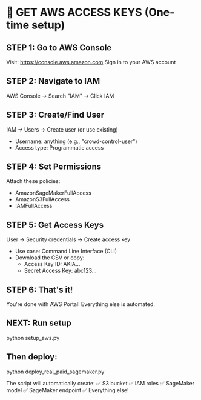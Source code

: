 🔑 GET AWS ACCESS KEYS (One-time setup)
=============================================

STEP 1: Go to AWS Console
------------------------
Visit: https://console.aws.amazon.com
Sign in to your AWS account

STEP 2: Navigate to IAM
----------------------
AWS Console → Search "IAM" → Click IAM

STEP 3: Create/Find User
-----------------------
IAM → Users → Create user (or use existing)
- Username: anything (e.g., "crowd-control-user")
- Access type: Programmatic access

STEP 4: Set Permissions
----------------------
Attach these policies:
- AmazonSageMakerFullAccess
- AmazonS3FullAccess  
- IAMFullAccess

STEP 5: Get Access Keys
----------------------
User → Security credentials → Create access key
- Use case: Command Line Interface (CLI)
- Download the CSV or copy:
  * Access Key ID: AKIA... 
  * Secret Access Key: abc123...

STEP 6: That's it!
-----------------
You're done with AWS Portal!
Everything else is automated.

NEXT: Run setup
--------------
python setup_aws.py

Then deploy:
-----------
python deploy_real_paid_sagemaker.py

The script will automatically create:
✅ S3 bucket
✅ IAM roles
✅ SageMaker model
✅ SageMaker endpoint
✅ Everything else!
